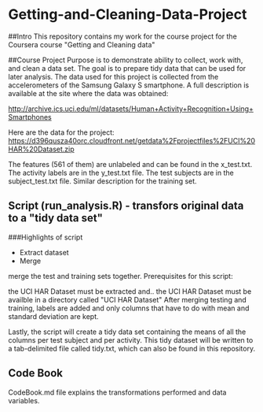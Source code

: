 # Getting-and-Cleaning-Data-Project

##Intro
This repository contains my work for the course project for the Coursera course "Getting and Cleaning data"

##Course Project
Purpose is to demonstrate ability to collect, work with, and clean a data set. The goal is to prepare tidy data that can be used for later analysis.  The data used for this project is collected from the accelerometers of the Samsung Galaxy S smartphone. A full description is available at the site where the data was obtained: 

http://archive.ics.uci.edu/ml/datasets/Human+Activity+Recognition+Using+Smartphones 

Here are the data for the project: 
https://d396qusza40orc.cloudfront.net/getdata%2Fprojectfiles%2FUCI%20HAR%20Dataset.zip 

The features (561 of them) are unlabeled and can be found in the x_test.txt. The activity labels are in the y_test.txt file. The test subjects are in the subject_test.txt file.  Similar description for the training set.

## Script (run_analysis.R) - transfors original data to a "tidy data set"

###Highlights of script
* Extract dataset
* Merge


merge the test and training sets together. Prerequisites for this script:

the UCI HAR Dataset must be extracted and..
the UCI HAR Dataset must be availble in a directory called "UCI HAR Dataset"
After merging testing and training, labels are added and only columns that have to do with mean and standard deviation are kept.

Lastly, the script will create a tidy data set containing the means of all the columns per test subject and per activity. This tidy dataset will be written to a tab-delimited file called tidy.txt, which can also be found in this repository.

## Code Book
CodeBook.md file explains the transformations performed and data variables.
